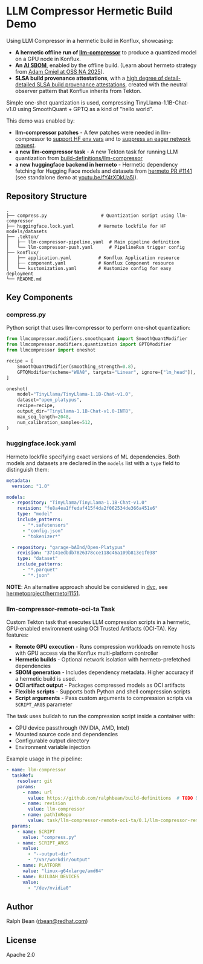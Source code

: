 # LLM Compressor Hermetic Build Demo

Using LLM Compressor in a hermetic build in Konflux, showcasing:

- **A hermetic offline run of [llm-compressor](https://github.com/vllm-project/llm-compressor)** to produce a quantized model on a GPU node in Konflux.
- **An [AI SBOM](https://github.com/aibom-squad/SBOM-for-AI-Use-Cases)**, enabled by the offline build. (Learn about hermeto strategy from [Adam Cmiel at OSS NA 2025](https://youtu.be/cwmdQI6uWWA)).
- **SLSA build provenance attestations**, with a [high degree of detail-detailed SLSA build provenance attestations](https://developers.redhat.com/articles/2025/05/15/how-we-use-software-provenance-red-hat#attestation_example), created with the neutral observer pattern that Konflux inherits from Tekton.

Simple one-shot quantization is used, compressing TinyLlama-1.1B-Chat-v1.0 using SmoothQuant + GPTQ as a kind of "hello world".

This demo was enabled by:

- **llm-compressor patches** - A few patches were needed in llm-compressor to [support HF env vars](https://github.com/vllm-project/llm-compressor/pull/1902) and to [suppress an eager network request](https://github.com/vllm-project/llm-compressor/pull/1954).
- **a new llm-compressor task** - A new Tekton task for running LLM quantization from [build-definitions/llm-compressor](https://github.com/ralphbean/build-definitions/tree/llm-compressor)
- **a new huggingface backend in hermeto** - Hermetic dependency fetching for Hugging Face models and datasets from [hermeto PR #1141](https://github.com/hermetoproject/hermeto/pull/1141) (see standalone demo at [youtu.be/fY4tXDkUa5I](https://youtu.be/fY4tXDkUa5I)).

## Repository Structure

```
.
├── compress.py                    # Quantization script using llm-compressor
├── huggingface.lock.yaml         # Hermeto lockfile for HF models/datasets
├── .tekton/
│   ├── llm-compressor-pipeline.yaml  # Main pipeline definition
│   └── llm-compressor-push.yaml      # PipelineRun trigger config
├── konflux/
│   ├── application.yaml          # Konflux Application resource
│   ├── component.yaml            # Konflux Component resource
│   └── kustomization.yaml        # Kustomize config for easy deployment
└── README.md
```

## Key Components

### compress.py

Python script that uses llm-compressor to perform one-shot quantization:

```python
from llmcompressor.modifiers.smoothquant import SmoothQuantModifier
from llmcompressor.modifiers.quantization import GPTQModifier
from llmcompressor import oneshot

recipe = [
    SmoothQuantModifier(smoothing_strength=0.8),
    GPTQModifier(scheme="W8A8", targets="Linear", ignore=["lm_head"]),
]

oneshot(
    model="TinyLlama/TinyLlama-1.1B-Chat-v1.0",
    dataset="open_platypus",
    recipe=recipe,
    output_dir="TinyLlama-1.1B-Chat-v1.0-INT8",
    max_seq_length=2048,
    num_calibration_samples=512,
)
```

### huggingface.lock.yaml

Hermeto lockfile specifying exact versions of ML dependencies. Both models and datasets are declared in the `models` list with a `type` field to distinguish them:

```yaml
metadata:
  version: "1.0"

models:
  - repository: "TinyLlama/TinyLlama-1.1B-Chat-v1.0"
    revision: "fe8a4ea1ffedaf415f4da2f062534de366a451e6"
    type: "model"
    include_patterns:
      - "*.safetensors"
      - "config.json"
      - "tokenizer*"

  - repository: "garage-bAInd/Open-Platypus"
    revision: "37141edbdb7826378cce118c46a109b813e1f038"
    type: "dataset"
    include_patterns:
      - "*.parquet"
      - "*.json"
```

**NOTE**: An alternative approach should be considered in [dvc](https://dvc.org/), see [hermetoproject/hermeto!1151](https://github.com/hermetoproject/hermeto/pull/1151).

### llm-compressor-remote-oci-ta Task

Custom Tekton task that executes LLM compression scripts in a hermetic, GPU-enabled environment using OCI Trusted Artifacts (OCI-TA). Key features:

- **Remote GPU execution** - Runs compression workloads on remote hosts with GPU access via the Konflux multi-platform controller
- **Hermetic builds** - Optional network isolation with hermeto-prefetched dependencies
- **SBOM generation** - Includes dependency metadata. Higher accuracy if a hermetic build is used.
- **OCI artifact output** - Packages compressed models as OCI artifacts
- **Flexible scripts** - Supports both Python and shell compression scripts
- **Script arguments** - Pass custom arguments to compression scripts via `SCRIPT_ARGS` parameter

The task uses buildah to run the compression script inside a container with:
- GPU device passthrough (NVIDIA, AMD, Intel)
- Mounted source code and dependencies
- Configurable output directory
- Environment variable injection

Example usage in the pipeline:

```yaml
- name: llm-compressor
  taskRef:
    resolver: git
    params:
      - name: url
        value: https://github.com/ralphbean/build-definitions  # TODO Update this to a more proper repo.
      - name: revision
        value: llm-compressor
      - name: pathInRepo
        value: task/llm-compressor-remote-oci-ta/0.1/llm-compressor-remote-oci-ta.yaml
  params:
    - name: SCRIPT
      value: "compress.py"
    - name: SCRIPT_ARGS
      value:
        - "--output-dir"
        - "/var/workdir/output"
    - name: PLATFORM
      value: "linux-g64xlarge/amd64"
    - name: BUILDAH_DEVICES
      value:
        - "/dev/nvidia0"
```

## Author

Ralph Bean (rbean@redhat.com)

## License

Apache 2.0
